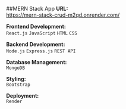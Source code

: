 ##MERN Stack App
**URL:**\
https://mern-stack-crud-m2qd.onrender.com/

**Frontend Development:**\
`React.js` `JavaScript` `HTML` `CSS`

**Backend Development:**\
`Node.js` `Express.js` `REST API`

**Database Management:**\
`MongoDB`
  
**Styling:**\
`Bootstrap`
  
**Deployment:**\
`Render`
